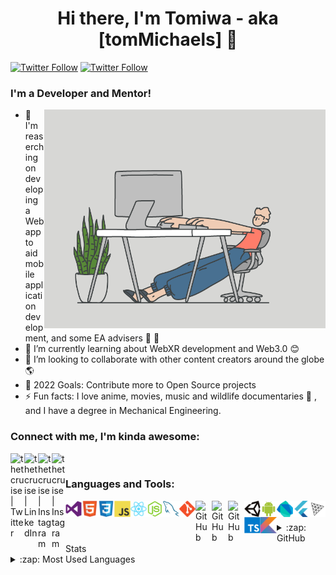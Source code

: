 
<h1 align="center">
 Hi there, I'm Tomiwa - aka [tomMichaels] 👋 
</h1>

[![Twitter Follow](https://img.shields.io/badge/LinkedIn_@tomiwa_Folorunso-0077B5?style=for-the-badge&logo=linkedin&logoColor=white)](https://www.linkedin.com/in/tomiwa-folorunso-42340518b)
[![Twitter Follow](https://img.shields.io/twitter/follow/tomiwamike?color=1DA1F2&logo=twitter&style=for-the-badge)](https://twitter.com/thetcruise)

###           I'm a Developer and Mentor!
 <img align="right" alt="GIF" src="https://github.com/tommichaels/tommichaels/blob/main/code.gif?raw=true" width="450" height="350" />


- 🔭 I'm reaserching on developing a Web app to aid mobile application development, and some EA advisers 🤖 💱
- 🌱 I’m currently learning about WebXR development and Web3.0 😊
- 👯 I’m looking to collaborate with other content creators around the globe 🌎
- 🥅 2022 Goals: Contribute more to Open Source projects
- ⚡ Fun facts: I love anime, movies, music and wildlife documentaries 🧐 , and I have a degree in Mechanical Engineering.

### Connect with me, I'm kinda awesome:

[<img align="left" alt="thetcruise | Twitter" width="22px" src="https://cdn.jsdelivr.net/npm/simple-icons@v3/icons/twitter.svg" />][twitter]
[<img align="left" alt="thetcruise | LinkedIn" width="22px" src="https://cdn.jsdelivr.net/npm/simple-icons@v3/icons/linkedin.svg" />][linkedin]
[<img align="left" alt="thetcruise | Instagram" width="22px" src="https://cdn.jsdelivr.net/npm/simple-icons@v3/icons/instagram.svg" />][instagram]
[<img align="left" alt="thetcruise | Instagram" width="22px" src="https://cdn.jsdelivr.net/npm/simple-icons@3.13.0/icons/gmail.svg" />][gmail]


<br />

### Languages and Tools:

<img align="left" alt="Visual Studio Code" width="26px" src="https://github.com/devicons/devicon/blob/master/icons/visualstudio/visualstudio-plain.svg" />
<img align="left" alt="HTML5" width="26px" src="https://github.com/devicons/devicon/blob/master/icons/html5/html5-original.svg" />
<img align="left" alt="CSS3" width="26px" src="https://github.com/devicons/devicon/blob/master/icons/css3/css3-original.svg" />
<img align="left" alt="JavaScript" width="26px" src="https://github.com/devicons/devicon/blob/master/icons/javascript/javascript-original.svg" />
<img align="left" alt="React" width="26px" src="https://github.com/devicons/devicon/blob/master/icons/react/react-original.svg" />
<img align="left" alt="Node.js" width="26px" src="https://github.com/devicons/devicon/blob/master/icons/nodejs/nodejs-original.svg" />
<img align="left" alt="MySQL" width="26px" src="https://github.com/devicons/devicon/blob/master/icons/mysql/mysql-original.svg" />
<img align="left" alt="Git" width="26px" src="https://github.com/devicons/devicon/blob/master/icons/git/git-original.svg" />
<img align="left" alt="GitHub" width="26px" src="https://raw.githubusercontent.com/jmnote/z-icons/master/svg/c.svg" />
<img align="left" alt="GitHub" width="26px" src="https://raw.githubusercontent.com/jmnote/z-icons/master/svg/csharp.svg" />
<img align="left" alt="GitHub" width="26px" src="https://raw.githubusercontent.com/jmnote/z-icons/master/svg/java.svg" />
<img align="left" alt="GitHub" width="26px" src="https://github.com/devicons/devicon/blob/master/icons/unity/unity-original.svg" />
<img align="left" alt="GitHub" width="26px" src="https://github.com/devicons/devicon/blob/master/icons/android/android-original.svg" />
<img align="left" alt="GitHub" width="26px" src="https://github.com/devicons/devicon/blob/master/icons/dart/dart-original.svg" />
<img align="left" alt="GitHub" width="26px" src="https://github.com/devicons/devicon/blob/master/icons/flutter/flutter-original.svg" />
<img align="left" alt="GitHub" width="26px" src="https://github.com/devicons/devicon/blob/master/icons/threejs/threejs-original.svg" />
<img align="left" alt="GitHub" width="26px" src="https://github.com/devicons/devicon/blob/master/icons/typescript/typescript-original.svg" />
<img align="left" alt="GitHub" width="26px" src="https://github.com/devicons/devicon/blob/master/icons/kotlin/kotlin-original.svg" />



<br />
<br />

<details>
  <summary>:zap: GitHub Stats</summary>
 
![Tomiwa's GitHub stats](https://github-readme-stats.vercel.app/api?username=tommichaels&&show_icons=true&title_color=ffffff&icon_color=d2d2d2&text_color=daf7dc&bg_color=848486)

</details>

<details>
 
  <summary>:zap: Most Used Languages</summary>
 
 ![Tomiwa's Top Langs](https://github-readme-stats.vercel.app/api/top-langs/?username=tommichaels&layout=compact)

</details>

[twitter]: https://twitter.com/tomiwamike
[instagram]: https://www.instagram.com/thetcruise/
[linkedin]: https://www.linkedin.com/in/tomiwa-folorunso-42340518b
[gmail]: https://www.tomiwafolorunso1@gmail.com
